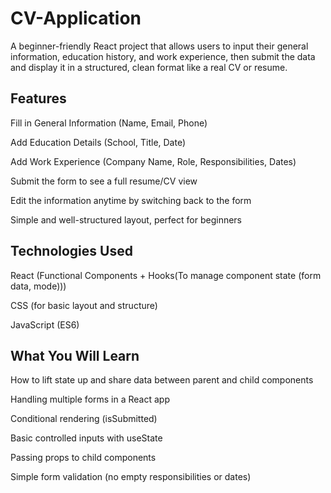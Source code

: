 # CV-Application

A beginner-friendly React project that allows users to input their general information, education history, and work experience, then submit the data and display it in a structured, clean format like a real CV or resume.

## Features
Fill in General Information (Name, Email, Phone)

Add Education Details (School, Title, Date)

Add Work Experience (Company Name, Role, Responsibilities, Dates)

Submit the form to see a full resume/CV view

Edit the information anytime by switching back to the form

Simple and well-structured layout, perfect for beginners

## Technologies Used
React (Functional Components + Hooks(To manage component state (form data, mode)))

CSS (for basic layout and structure)

JavaScript (ES6)

 ## What You Will Learn
How to lift state up and share data between parent and child components

Handling multiple forms in a React app

Conditional rendering (isSubmitted)

Basic controlled inputs with useState

Passing props to child components

Simple form validation (no empty responsibilities or dates)

